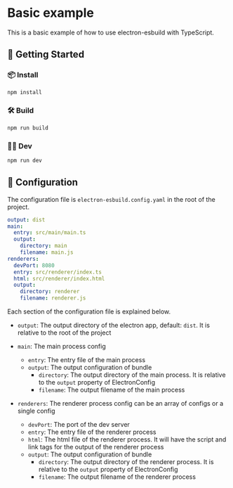 # Basic example

This is a basic example of how to use electron-esbuild with TypeScript.

## 🚀 Getting Started

### 📦 Install

```bash
npm install
```

### 🛠️ Build

```bash
npm run build
```

### 👨‍💻 Dev

```bash
npm run dev
```

## 📄 Configuration

The configuration file is `electron-esbuild.config.yaml` in the root of the project.

```yaml
output: dist
main:
  entry: src/main/main.ts
  output:
    directory: main
    filename: main.js
renderers:
  devPort: 8080
  entry: src/renderer/index.ts
  html: src/renderer/index.html
  output:
    directory: renderer
    filename: renderer.js
```

Each section of the configuration file is explained below.

- `output`: The output directory of the electron app, default: `dist`. It is relative to the root of the project

- `main`: The main process config

  - `entry`: The entry file of the main process
  - `output`: The output configuration of bundle
    - `directory`: The output directory of the main process. It is relative to the `output` property of ElectronConfig
    - `filename`: The output filename of the main process

- `renderers`: The renderer process config can be an array of configs or a single config
  - `devPort`: The port of the dev server
  - `entry`: The entry file of the renderer process
  - `html`: The html file of the renderer process. It will have the script and link tags for the output of the renderer process
  - `output`: The output configuration of bundle
    - `directory`: The output directory of the renderer process. It is relative to the `output` property of ElectronConfig
    - `filename`: The output filename of the renderer process

